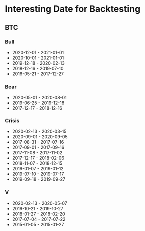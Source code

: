 # Interesting Date for Backtesting

## BTC

### Bull

- 2020-12-01 - 2021-01-01
- 2020-10-01 - 2021-01-01
- 2019-12-18 - 2020-02-13
- 2018-12-16 - 2019-07-10
- 2016-05-21 - 2017-12-27

### Bear

- 2020-05-01 - 2020-08-01
- 2019-06-25 - 2019-12-18
- 2017-12-17 - 2018-12-16

### Crisis

- 2020-02-13 - 2020-03-15
- 2020-09-01 - 2020-09-05
- 2017-08-31 - 2017-07-16
- 2017-09-01 - 2017-09-16
- 2017-11-08 - 2017-11-02
- 2017-12-17 - 2018-02-06
- 2018-11-07 - 2018-12-15
- 2019-01-07 - 2019-01-12
- 2019-07-10 - 2019-07-17
- 2019-09-18 - 2019-09-27

### V

- 2020-02-13 - 2020-05-07
- 2019-10-21 - 2019-10-27
- 2018-01-27 - 2018-02-20
- 2017-07-04 - 2017-07-22
- 2015-01-05 - 2015-01-27